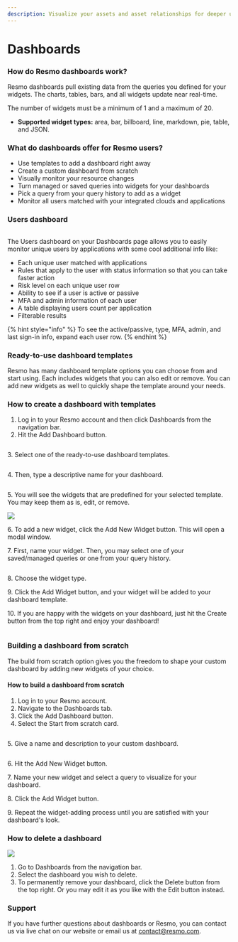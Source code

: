 ```yaml
---
description: Visualize your assets and asset relationships for deeper understanding.
---
```


# Dashboards

### How do Resmo dashboards work?

Resmo dashboards pull existing data from the queries you defined for your widgets. The charts, tables, bars, and all widgets update near real-time.

The number of widgets must be a minimum of 1 and a maximum of 20.

* **Supported widget types:** area, bar, billboard, line, markdown, pie, table, and JSON.

### What do dashboards offer for Resmo users?

* Use templates to add a dashboard right away
* Create a custom dashboard from scratch&#x20;
* Visually monitor your resource changes
* Turn managed or saved queries into widgets for your dashboards
* Pick a query from your query history to add as a widget
* Monitor all users matched with your integrated clouds and applications

### Users dashboard

<figure><img src="../.gitbook/assets/explore-users-dashboard (1).jpg" alt=""><figcaption></figcaption></figure>

The Users dashboard on your Dashboards page allows you to easily monitor unique users by applications with some cool additional info like:

* Each unique user matched with applications
* Rules that apply to the user with status information so that you can take faster action
* Risk level on each unique user row
* Ability to see if a user is active or passive
* MFA and admin information of each user
* A table displaying users count per application
* Filterable results

{% hint style="info" %}
To see the active/passive, type, MFA, admin, and last sign-in info, expand each user row.
{% endhint %}

### Ready-to-use dashboard templates

Resmo has many dashboard template options you can choose from and start using. Each includes widgets that you can also edit or remove. You can add new widgets as well to quickly shape the template around your needs.

### How to create a dashboard with templates

1. Log in to your Resmo account and then click Dashboards from the navigation bar.
2. Hit the Add Dashboard button.

<figure><img src="../.gitbook/assets/add-dashboard.png" alt=""><figcaption></figcaption></figure>

3\. Select one of the ready-to-use dashboard templates.

<figure><img src="../.gitbook/assets/create-dashboard.png" alt=""><figcaption></figcaption></figure>

4\. Then, type a descriptive name for your dashboard.

<figure><img src="../.gitbook/assets/new-dashboard.png" alt=""><figcaption></figcaption></figure>

5\. You will see the widgets that are predefined for your selected template. You may keep them as is, edit, or remove.

![](../.gitbook/assets/widgets.png)

6\. To add a new widget, click the Add New Widget button. This will open a modal window.

7\. First, name your widget. Then, you may select one of your saved/managed queries or one from your query history.&#x20;

<figure><img src="../.gitbook/assets/add-widget.png" alt=""><figcaption></figcaption></figure>

8\. Choose the widget type.

9\. Click the Add Widget button, and your widget will be added to your dashboard template.

10\. If you are happy with the widgets on your dashboard, just hit the Create button from the top right and enjoy your dashboard!

<figure><img src="../.gitbook/assets/create-button.png" alt=""><figcaption></figcaption></figure>

### Building a dashboard from scratch

The build from scratch option gives you the freedom to shape your custom dashboard by adding new widgets of your choice.

#### How to build a dashboard from scratch

1. Log in to your Resmo account.
2. Navigate to the Dashboards tab.
3. Click the Add Dashboard button.
4. Select the Start from scratch card.

<figure><img src="../.gitbook/assets/start-from-scratch.png" alt=""><figcaption></figcaption></figure>

5\. Give a name and description to your custom dashboard.

<figure><img src="../.gitbook/assets/custom-dashboard.png" alt=""><figcaption></figcaption></figure>

6\. Hit the Add New Widget button.

7\. Name your new widget and select a query to visualize for your dashboard.&#x20;

8\. Click the Add Widget button.

9\. Repeat the widget-adding process until you are satisfied with your dashboard's look.

### How to delete a dashboard

![](../.gitbook/assets/dashboard-edit-delete-buttons.png)

1. Go to Dashboards from the navigation bar.&#x20;
2. Select the dashboard you wish to delete.&#x20;
3. To permanently remove your dashboard, click the Delete button from the top right. Or you may edit it as you like with the Edit button instead.

### Support

If you have further questions about dashboards or Resmo, you can contact us via live chat on our website or email us at contact@resmo.com.
